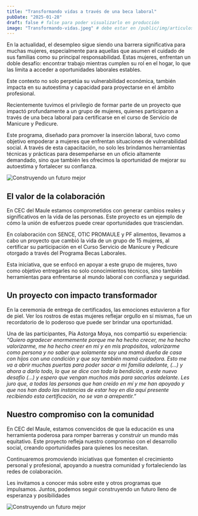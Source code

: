```yaml
---
title: "Transformando vidas a través de una beca laboral"
pubDate: "2025-01-28"
draft: false # false para poder visualizarlo en producción
image: "Transformando-vidas.jpeg" # debe estar en /public/img/articulos
---
```


<!-- 
# Markdown soporta:
# - **negrita** y _cursiva._
# - listas
# - [hipervínculos](https://astro.build)
# - ¡y más! 
-->

En la actualidad, el desempleo sigue siendo una barrera significativa para muchas
mujeres, especialmente para aquellas que asumen el cuidado de sus familias como su
principal responsabilidad. Estas mujeres, enfrentan un doble desafío: encontrar trabajo
mientras cumplen su rol en el hogar, lo que las limita a acceder a oportunidades
laborales estables.

Este contexto no solo perpetúa su vulnerabilidad económica, también impacta en su
autoestima y capacidad para proyectarse en el ámbito profesional.

Recientemente tuvimos el privilegio de formar parte de un proyecto que impactó
profundamente a un grupo de mujeres, quienes participaron a través de una beca
laboral para certificarse en el curso de Servicio de Manicure y Pedicure.

Este programa, diseñado para promover la inserción laboral, tuvo como objetivo
empoderar a mujeres que enfrentan situaciones de vulnerabilidad social. A través de
esta capacitación, no solo les brindamos herramientas técnicas y prácticas para
desempeñarse en un oficio altamente demandado, sino que también les ofrecimos la
oportunidad de mejorar su autoestima y fortalecer su confianza.


![Construyendo un futuro mejor](/img/articulos/img-transformando-vidas.jpeg)

<h2>El valor de la colaboración</h2>

En CEC del Maule estamos comprometidos con generar cambios reales y significativos
en la vida de las personas. Este proyecto es un ejemplo de cómo la unión de esfuerzos
puede crear oportunidades que trasciendan.

En colaboración con SENCE, OTIC PROMAULE y PF alimentos, llevamos a cabo un
proyecto que cambió la vida de un grupo de 15 mujeres, al certificar su participación en
el Curso Servicio de Manicure y Pedicure otorgado a través del Programa Becas
Laborales.

Esta iniciativa, que se enfocó en apoyar a este grupo de mujeres, tuvo como objetivo
entregarles no solo conocimientos técnicos, sino también herramientas para enfrentarse
al mundo laboral con confianza y seguridad.

## Un proyecto con impacto transformador

En la ceremonia de entrega de certificados, las emociones estuvieron a flor de piel. Ver
los rostros de estas mujeres reflejar orgullo en sí mismas, fue un recordatorio de lo
poderoso que puede ser brindar una oportunidad.

Una de las participantes, Pía Astorga Moya, nos compartió su experiencia: *“Quiero
agradecer enormemente porque me ha hecho crecer, me ha hecho valorizarme, me ha
hecho creer en mí y en mis propósitos, valorizarme como persona y no saber que
solamente soy una mamá dueña de casa con hijos con una condición y que soy también
mamá cuidadora. Esto me va a abrir muchas puertas para poder sacar a mi familia
adelante, (…) y ahora a darlo todo, lo que se dice con toda la bendición, a este nuevo
desafío (…) y espero que vengan muchos más para sacarlos adelante. Les juro que, a
todas las personas que han creído en mí y me han apoyado y que nos han dado las
instancias de estar hoy en día aquí presente recibiendo esta certificación, no se van a
arrepentir.”*

## Nuestro compromiso con la comunidad

En CEC del Maule, estamos convencidos de que la educación es una herramienta
poderosa para romper barreras y construir un mundo más equitativo. Este proyecto
refleja nuestro compromiso con el desarrollo social, creando oportunidades para quienes
los necesitan.

Continuaremos promoviendo iniciativas que fomenten el crecimiento personal y
profesional, apoyando a nuestra comunidad y fortaleciendo las redes de colaboración.

Les invitamos a conocer más sobre este y otros programas que impulsamos. Juntos,
podemos seguir construyendo un futuro lleno de esperanza y posibilidades

![Construyendo un futuro mejor](/img/articulos/img2-transformando-vidas.jpeg)